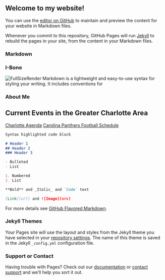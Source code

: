 ## Welcome to my website!

You can use the [editor on GitHub](https://github.com/ianEdmiston/ianEdmiston.github.io/edit/master/index.md) to maintain and preview the content for your website in Markdown files.

Whenever you commit to this repository, GitHub Pages will run [Jekyll](https://jekyllrb.com/) to rebuild the pages in your site, from the content in your Markdown files.

### Markdown
### I-Bone
![FullSizeRender](https://user-images.githubusercontent.com/66488116/83917179-6e65c700-a744-11ea-9870-4fb3b4e39ce4.jpg)
Markdown is a lightweight and easy-to-use syntax for styling your writing. It includes conventions for

### About Me


## Current Events in the Greater Charlotte Area
[Charlotte Agenda](https://www.charlotteagenda.com/events/)
[Carolina Panthers Football Schedule](https://www.panthers.com/schedule/)

```markdown
Syntax highlighted code block

# Header 1
## Header 2
### Header 3

- Bulleted
- List

1. Numbered
2. List

**Bold** and _Italic_ and `Code` text

[Link](url) and ![Image](src)
```

For more details see [GitHub Flavored Markdown](https://guides.github.com/features/mastering-markdown/).

### Jekyll Themes

Your Pages site will use the layout and styles from the Jekyll theme you have selected in your [repository settings](https://github.com/ianEdmiston/ianEdmiston.github.io/settings). The name of this theme is saved in the Jekyll `_config.yml` configuration file.

### Support or Contact

Having trouble with Pages? Check out our [documentation](https://help.github.com/categories/github-pages-basics/) or [contact support](https://github.com/contact) and we’ll help you sort it out.

